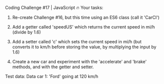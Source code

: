 Coding Challenge #17 | JavaScript 🔥
Your tasks:

1. Re-create Challenge #16, but this time using an ES6 class (call it 'CarCl')

2. Add a getter called 'speedUS' which returns the current speed in mi/h (divide by 1.6)

3. Add a setter called 'c' which sets the current speed in mi/h (but
   converts it to km/h before storing the value, by multiplying the input by 1.6)

4. Create a new car and experiment with the 'accelerate' and 'brake'
   methods, and with the getter and setter.

Test data:
Data car 1: 'Ford' going at 120 km/h
